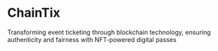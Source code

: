 # ChainTix
Transforming event ticketing through blockchain technology, ensuring authenticity and fairness with NFT-powered digital passes
